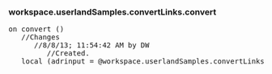 ### workspace.userlandSamples.convertLinks.convert
<pre>
on convert ()
   //Changes
      //8/8/13; 11:54:42 AM by DW
         //Created.
   local (adrinput = @workspace.userlandSamples.convertLinks.inputOutline, linkbegin = "<a href=\"", ix, url)
   local (adroutput = @workspace.userlandSamples.convertLinks.outputOutline)
   adroutput^ = adrinput^
   target.set (adroutput)
   op.firstsummit ()
   edit (adroutput)
   loop
      op.expand (1)
      s = op.getlinetext ()
      if s beginswith linkbegin
         local (atts)
         new (tabletype, @atts)
         s = string.delete (s, 1, sizeof (linkbegin))
         ix = string.patternmatch ("\"", s)
         url = string.mid (s, 1, ix - 1)
         atts.type = "link"
         atts.url = url
         op.attributes.addgroup (@atts)
         op.setlinetext (searchengine.stripmarkup (op.getlinetext ()))
      if not op.go (flatdown, 1)
         break
bundle //test code
   convert ()

</pre>